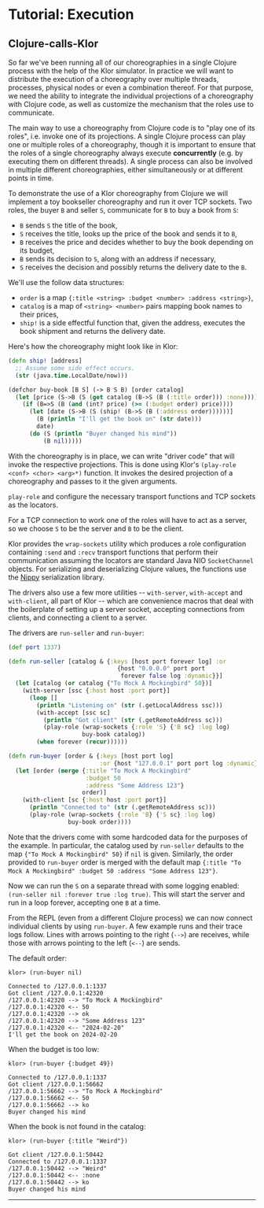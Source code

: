 # Tutorial: Execution

## Clojure-calls-Klor

So far we've been running all of our choreographies in a single Clojure process with the help of the Klor simulator.
In practice we will want to distribute the execution of a choreography over multiple threads, processes, physical nodes or even a combination thereof.
For that purpose, we need the ability to integrate the individual projections of a choreography with Clojure code, as well as customize the mechanism that the roles use to communicate.

The main way to use a choreography from Clojure code is to "play one of its roles", i.e. invoke one of its projections.
A single Clojure process can play one or multiple roles of a choreography, though it is important to ensure that the roles of a single choreography always execute **concurrently** (e.g. by executing them on different threads).
A single process can also be involved in multiple different choreographies, either simultaneously or at different points in time.

To demonstrate the use of a Klor choreography from Clojure we will implement a toy bookseller choreography and run it over TCP sockets.
Two roles, the buyer `B` and seller `S`, communicate for `B` to buy a book from `S`:

- `B` sends `S` the title of the book,
- `S` receives the title, looks up the price of the book and sends it to `B`,
- `B` receives the price and decides whether to buy the book depending on its budget,
- `B` sends its decision to `S`, along with an address if necessary,
- `S` receives the decision and possibly returns the delivery date to the `B`.

We'll use the follow data structures:

- `order` is a map `{:title <string> :budget <number> :address <string>}`,
- `catalog` is a map of `<string> <number>` pairs mapping book names to their prices,
- `ship!` is a side effectful function that, given the address, executes the book shipment and returns the delivery date.

Here's how the choreography might look like in Klor:

```clojure
(defn ship! [address]
  ;; Assume some side effect occurs.
  (str (java.time.LocalDate/now)))

(defchor buy-book [B S] (-> B S B) [order catalog]
  (let [price (S->B (S (get catalog (B->S (B (:title order))) :none)))]
    (if (B=>S (B (and (int? price) (>= (:budget order) price))))
      (let [date (S->B (S (ship! (B->S (B (:address order))))))]
        (B (println "I'll get the book on" (str date)))
        date)
      (do (S (println "Buyer changed his mind"))
          (B nil)))))
```

With the choreography is in place, we can write "driver code" that will invoke the respective projections.
This is done using Klor's `(play-role <conf> <chor> <arg>*)` function.
It invokes the desired projection of a choreography and passes to it the given arguments.

`play-role` and configure the necessary transport functions and TCP sockets as the locators.

For a TCP connection to work one of the roles will have to act as a server, so we choose `S` to be the server and `B` to be the client.

Klor provides the `wrap-sockets` utility which produces a role configuration containing `:send` and `:recv` transport functions that perform their communication assuming the locators are standard Java NIO `SocketChannel` objects.
For serializing and deserializing Clojure values, the functions use the [Nippy](https://github.com/taoensso/nippy) serialization library.

The drivers also use a few more utilities -- `with-server`, `with-accept` and `with-client`, all part of Klor -- which are convenience macros that deal with the boilerplate of setting up a server socket, accepting connections from clients, and connecting a client to a server.

The drivers are `run-seller` and `run-buyer`:

```clojure
(def port 1337)

(defn run-seller [catalog & {:keys [host port forever log] :or
                               {host "0.0.0.0" port port
                                forever false log :dynamic}}]
  (let [catalog (or catalog {"To Mock A Mockingbird" 50})]
    (with-server [ssc {:host host :port port}]
      (loop []
        (println "Listening on" (str (.getLocalAddress ssc)))
        (with-accept [ssc sc]
          (println "Got client" (str (.getRemoteAddress sc)))
          (play-role (wrap-sockets {:role 'S} {'B sc} :log log)
                     buy-book catalog))
        (when forever (recur))))))

(defn run-buyer [order & {:keys [host port log]
                          :or {host "127.0.0.1" port port log :dynamic}}]
  (let [order (merge {:title "To Mock A Mockingbird"
                      :budget 50
                      :address "Some Address 123"}
                     order)]
    (with-client [sc {:host host :port port}]
      (println "Connected to" (str (.getRemoteAddress sc)))
      (play-role (wrap-sockets {:role 'B} {'S sc} :log log)
                 buy-book order))))
```

Note that the drivers come with some hardcoded data for the purposes of the example.
In particular, the catalog used by `run-seller` defaults to the map `{"To Mock A Mockingbird" 50}` if `nil` is given.
Similarly, the order provided to `run-buyer` order is merged with the default map `{:title "To Mock A Mockingbird" :budget 50 :address "Some Address 123"}`.

Now we can run the `S` on a separate thread with some logging enabled: `(run-seller nil :forever true :log true)`.
This will start the server and run in a loop forever, accepting one `B` at a time.

From the REPL (even from a different Clojure process) we can now connect individual clients by using `run-buyer`.
A few example runs and their trace logs follow.
Lines with arrows pointing to the right (`-->`) are receives, while those with arrows pointing to the left (`<--`) are sends.

The default order:

```
klor> (run-buyer nil)

Connected to /127.0.0.1:1337
Got client /127.0.0.1:42320
/127.0.0.1:42320 --> "To Mock A Mockingbird"
/127.0.0.1:42320 <-- 50
/127.0.0.1:42320 --> ok
/127.0.0.1:42320 --> "Some Address 123"
/127.0.0.1:42320 <-- "2024-02-20"
I'll get the book on 2024-02-20
```

When the budget is too low:

```
klor> (run-buyer {:budget 49})

Connected to /127.0.0.1:1337
Got client /127.0.0.1:56662
/127.0.0.1:56662 --> "To Mock A Mockingbird"
/127.0.0.1:56662 <-- 50
/127.0.0.1:56662 --> ko
Buyer changed his mind
```

When the book is not found in the catalog:

```
klor> (run-buyer {:title "Weird"})

Got client /127.0.0.1:50442
Connected to /127.0.0.1:1337
/127.0.0.1:50442 --> "Weird"
/127.0.0.1:50442 <-- :none
/127.0.0.1:50442 --> ko
Buyer changed his mind
```

---
